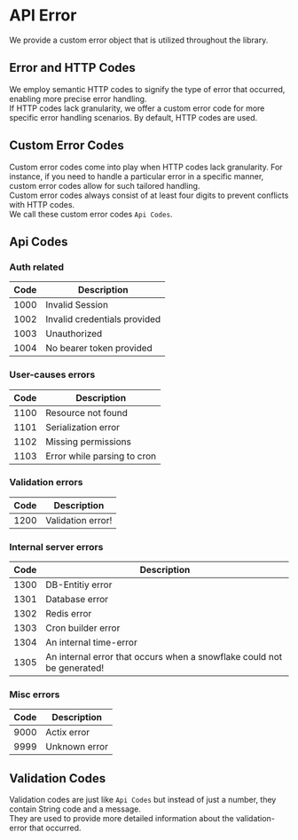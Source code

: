 # API Error

We provide a custom error object that is utilized throughout the library.

## Error and HTTP Codes

We employ semantic HTTP codes to signify the type of error that occurred, enabling more precise error handling.
<br>
If HTTP codes lack granularity, we offer a custom error code for more specific error handling scenarios. By default,
HTTP codes are used.

## Custom Error Codes

Custom error codes come into play when HTTP codes lack granularity. For instance, if you need to handle a particular
error in a specific manner, custom error codes allow for such tailored handling.
<br>
Custom error codes always consist of at least four digits to prevent conflicts with HTTP codes.
<br>
We call these custom error codes `Api Codes`.

## Api Codes

### Auth related

| Code | Description                  |
|------|------------------------------|
| 1000 | Invalid Session              |
| 1002 | Invalid credentials provided |
| 1003 | Unauthorized                 |
| 1004 | No bearer token provided     |

### User-causes errors

| Code | Description                 |
|------|-----------------------------|
| 1100 | Resource not found          |
| 1101 | Serialization error         |
| 1102 | Missing permissions         |
| 1103 | Error while parsing to cron |

### Validation errors

| Code | Description       |
|------|-------------------|
| 1200 | Validation error! | 

### Internal server errors

| Code | Description                                                            |
|------|------------------------------------------------------------------------|
| 1300 | DB-Entitiy error                                                       |
| 1301 | Database error                                                         |
| 1302 | Redis error                                                            |
| 1303 | Cron builder error                                                     |
| 1304 | An internal time-error                                                 |
| 1305 | An internal error that occurs when a snowflake could not be generated! |

### Misc errors

| Code | Description   |
|------|---------------|
| 9000 | Actix error   |
| 9999 | Unknown error |

## Validation Codes

Validation codes are just like `Api Codes` but instead of just a number, they contain String code and a message.  
They are used to provide more detailed information about the validation-error that occurred.
